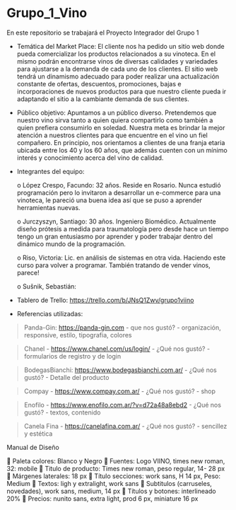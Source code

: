 # Grupo_1_Vino
En este repositorio se trabajará el Proyecto Integrador del Grupo 1
* Temática del Market Place: 
El cliente nos ha pedido un sitio web donde pueda comercializar los productos relacionados a su vinoteca. En el mismo podrán encontrarse vinos de diversas 
calidades y variedades para ajustarse a la demanda de cada uno de los clientes. El sitio web tendrá un dinamismo adecuado para poder
realizar una actualización constante de ofertas, descuentos, promociones, bajas e incorporaciones de nuevos productos para que nuestro cliente pueda ir adaptando el 
sitio a la cambiante demanda de sus clientes.

* Público objetivo: Apuntamos a un público diverso. Pretendemos que nuestro vino sirva tanto a quien quiera compartirlo como también a quien prefiera consumirlo en soledad. Nuestra meta es brindar la mejor atención a nuestros clientes para que encuentre en el vino un fiel compañero. En principio, nos orientamos a clientes de una franja etaria ubicada entre los 40  y los 60 años, que además cuenten con un mínimo interés y conocimiento acerca del vino de calidad.

* Integrantes del equipo:

    o	López Crespo, Facundo: 32 años. Reside en Rosario. Nunca estudió programación pero lo invitaron a desarrollar un e-commerce para una vinoteca, le pareció una buena idea así que se puso a aprender herramientas nuevas.    
    
    o	Jurczyszyn, Santiago: 30 años. Ingeniero Biomédico. Actualmente diseño prótesis a medida para traumatología pero desde hace un tiempo tengo un gran entusiasmo por aprender y poder trabajar dentro del dinámico mundo de la programación.

    o	Riso, Victoria: Lic. en análisis de sistemas en otra vida. Haciendo este curso para volver a programar. También tratando de vender vinos, parece! 
    
    o	Sušnik, Sebastián:   

* Tablero de Trello: 
    https://trello.com/b/JNsQ1Zwv/grupo1viino

* Referencias utilizadas:

> Panda-Gin: https://panda-gin.com - que nos gustó? - organización, responsive, estilo, tipografia, colores

> Chanel - https://www.chanel.com/us/login/ - ¿Qué nos gustó? - formularios de registro y de login
 
> BodegasBianchi: https://www.bodegasbianchi.com.ar/ - ¿Qué nos gustó? - Detalle del producto

> Compay - https://www.compay.com.ar/ - ¿Qué nos gustó? -  shop

> Enofilo - https://www.enofilo.com.ar/?v=d72a48a8ebd2 - ¿Qué nos gustó? - textos, contenido
 
> Canela Fina -  https://canelafina.com.ar/ - ¿Qué nos gustó? - sencillez y estética

Manual de Diseño

	Paleta colores: Blanco y Negro
	Fuentes: Logo VIINO, times new roman, 32: mobile
	Titulo de producto: Times new roman, peso regular, 14- 28 px
	Márgenes laterales: 18 px
	Título secciones: work sans, H 14 px, Peso: Medium
	Textos: ligh y extralight, work sans
	Subtitulos (carruseles, novedades), work sans, medium, 14 px
	Títulos y botones: interlineado 20%
	Precios: nunito sans, extra light, prod 6 px, miniature 16 px

